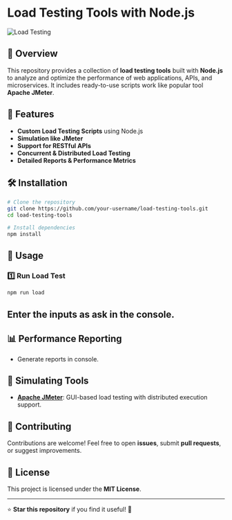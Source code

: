 # Load Testing Tools with Node.js

![Load Testing](https://img.shields.io/badge/Load%20Testing-Node.js-green.svg)

## 🚀 Overview
This repository provides a collection of **load testing tools** built with **Node.js** to analyze and optimize the performance of web applications, APIs, and microservices. It includes ready-to-use scripts work like popular tool **Apache JMeter**.

## 🎯 Features
- **Custom Load Testing Scripts** using Node.js
- **Simulation like JMeter**
- **Support for RESTful APIs**
- **Concurrent & Distributed Load Testing**
- **Detailed Reports & Performance Metrics**

## 🛠 Installation
```sh
# Clone the repository
git clone https://github.com/your-username/load-testing-tools.git
cd load-testing-tools

# Install dependencies
npm install
```



## 🚦 Usage
### 1️⃣ Run Load Test
```sh
npm run load
```

## Enter the inputs as ask in the console.

## 📊 Performance Reporting
- Generate reports in console.

## 📌 Simulating Tools
- **[Apache JMeter](https://jmeter.apache.org/)**: GUI-based load testing with distributed execution support.

## 🤝 Contributing
Contributions are welcome! Feel free to open **issues**, submit **pull requests**, or suggest improvements.

## 📜 License
This project is licensed under the **MIT License**.

---

⭐ **Star this repository** if you find it useful! 🚀
